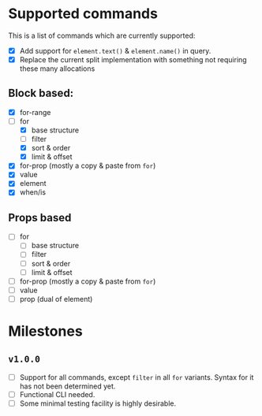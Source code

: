 # Supported commands

This is a list of commands which are currently supported:

- [x] Add support for `element.text()` & `element.name()` in query.
- [x] Replace the current split implementation with something not requiring these many allocations

## Block based:

- [x] for-range
- [ ] for
  - [x] base structure
  - [ ] filter
  - [x] sort & order
  - [x] limit & offset
- [x] for-prop (mostly a copy & paste from `for`)
- [x] value
- [x] element
- [x] when/is

## Props based

- [ ] for
  - [ ] base structure
  - [ ] filter
  - [ ] sort & order
  - [ ] limit & offset
- [ ] for-prop (mostly a copy & paste from `for`)
- [ ] value
- [ ] prop (dual of element)

# Milestones

## `v1.0.0`
- [ ] Support for all commands, except `filter` in all `for` variants. Syntax for it has not been determined yet.  
- [ ] Functional CLI needed.  
- [ ] Some minimal testing facility is highly desirable.